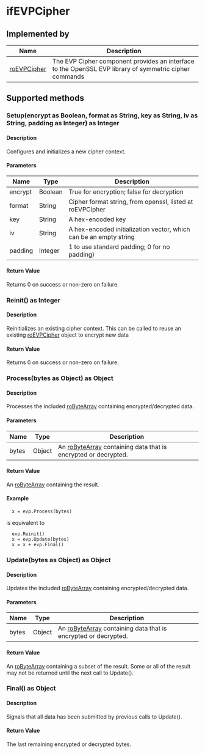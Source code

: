 ifEVPCipher
===========

Implemented by
--------------

| Name | Description |
| --- | --- |
| [roEVPCipher](/docs/references/brightscript/components/roevpcipher.md "roEVPCipher") | The EVP Cipher component provides an interface to the OpenSSL EVP library of symmetric cipher commands |

Supported methods
-----------------

### Setup(encrypt as Boolean, format as String, key as String, iv as String, padding as Integer) as Integer

#### Description

Configures and initializes a new cipher context.

#### Parameters

| Name | Type | Description |
| --- | --- | --- |
| encrypt | Boolean | True for encryption; false for decryption |
| format | String | Cipher format string, from openssl, listed at roEVPCipher |
| key | String | A hex-encoded key |
| iv  | String | A hex-encoded initialization vector, which can be an empty string |
| padding | Integer | 1 to use standard padding; 0 for no padding) |

#### Return Value

Returns 0 on success or non-zero on failure.

### Reinit() as Integer

#### Description

Reinitializes an existing cipher context. This can be called to reuse an existing [roEVPCipher](/docs/references/brightscript/components/roevpdigest.md "roEVPCipher") object to encrypt new data

#### Return Value

Returns 0 on success or non-zero on failure.

### Process(bytes as Object) as Object

#### Description

Processes the included [roByteArray](/docs/references/brightscript/components/robytearray.md) containing encrypted/decrypted data.

#### Parameters

| Name | Type | Description |
| --- | --- | --- |
| bytes | Object | An [roByteArray](/docs/references/brightscript/components/robytearray.md) containing data that is encrypted or decrypted. |

#### Return Value

An [roByteArray](/docs/references/brightscript/components/robytearray.md "roByteArray") containing the result.

#### Example

      x = evp.Process(bytes)
    

is equivalent to

      evp.Reinit()
      x = evp.Update(bytes)
      x = x + evp.Final()
    

### Update(bytes as Object) as Object

#### Description

Updates the included [roByteArray](/docs/references/brightscript/components/robytearray.md) containing encrypted/decrypted data.

#### Parameters

| Name | Type | Description |
| --- | --- | --- |
| bytes | Object | An [roByteArray](/docs/references/brightscript/components/robytearray.md) containing data that is encrypted or decrypted. |

#### Return Value

An [roByteArray](/docs/references/brightscript/components/robytearray.md "roByteArray") containing a subset of the result. Some or all of the result may not be returned until the next call to Update().

### Final() as Object

#### Description

Signals that all data has been submitted by previous calls to Update().

#### Return Value

The last remaining encrypted or decrypted bytes.